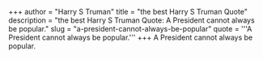 +++
author = "Harry S Truman"
title = "the best Harry S Truman Quote"
description = "the best Harry S Truman Quote: A President cannot always be popular."
slug = "a-president-cannot-always-be-popular"
quote = '''A President cannot always be popular.'''
+++
A President cannot always be popular.
